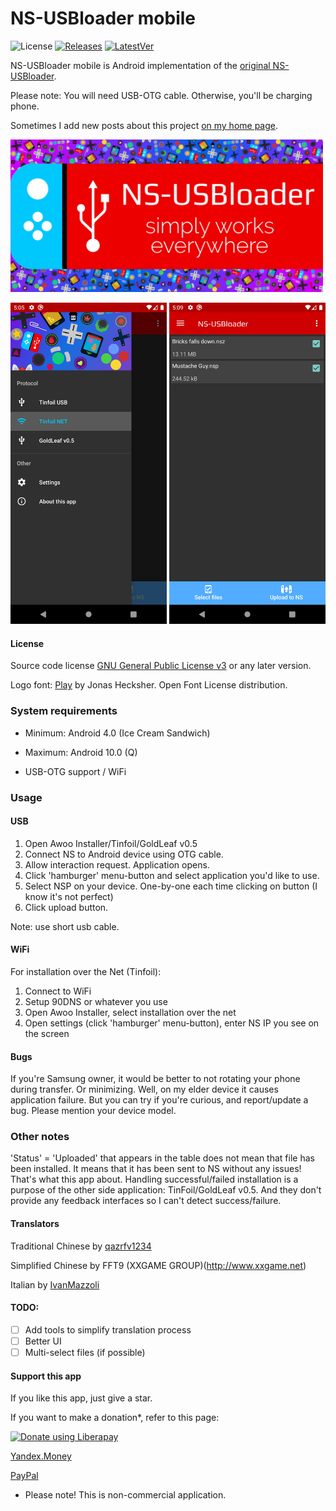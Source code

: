 # NS-USBloader mobile

![License](https://img.shields.io/badge/License-GPLv3+-blue.svg) [![Releases](https://img.shields.io/github/downloads/developersu/ns-usbloader-mobile/total.svg)]() [![LatestVer](https://img.shields.io/github/release/developersu/ns-usbloader-mobile.svg)]()

NS-USBloader mobile is Android implementation of the [original NS-USBloader](https://github.com/developersu/ns-usbloader). 

Please note: You will need USB-OTG cable. Otherwise, you'll be charging phone.

Sometimes I add new posts about this project [on my home page](https://developersu.blogspot.com/search/label/NS-USBloader).

<img src="fastlane/metadata/android/en-US/images/featureGraphic.png" alt="Application logo" width="500"/>

<img src="fastlane/metadata/android/en-US/phoneScreenshots/Screenshot_1.png" alt="screenshot-1" width="250"/>  <img src="fastlane/metadata/android/en-US/phoneScreenshots/Screenshot_2.png" alt="screenshot-2" width="250"/>

#### License

Source code license [GNU General Public License v3](https://github.com/developersu/ns-usbloader-mobile/blob/master/LICENSE) or any later version.

Logo font: [Play](https://fonts.google.com/specimen/Play) by Jonas Hecksher. Open Font License distribution.


### System requirements

* Minimum: Android 4.0 (Ice Cream Sandwich)

* Maximum: Android 10.0 (Q)

* USB-OTG support / WiFi

### Usage

#### USB

1. Open Awoo Installer/Tinfoil/GoldLeaf v0.5
2. Connect NS to Android device using OTG cable.
3. Allow interaction request. Application opens.
4. Click 'hamburger' menu-button and select application you'd like to use.
5. Select NSP on your device. One-by-one each time clicking on button (I know it's not perfect)
6. Click upload button.

Note: use short usb cable.

#### WiFi

For installation over the Net (Tinfoil):
1. Connect to WiFi
2. Setup 90DNS or whatever you use
3. Open Awoo Installer, select installation over the net
4. Open settings (click 'hamburger' menu-button), enter NS IP you see on the screen

#### Bugs

If you're Samsung owner, it would be better to not rotating your phone during transfer. Or minimizing. Well, on my elder device it causes application failure. But you can try if you're curious, and report/update a bug. Please mention your device model. 

### Other notes

'Status' = 'Uploaded' that appears in the table does not mean that file has been installed. It means that it has been sent to NS without any issues! That's what this app about. 
Handling successful/failed installation is a purpose of the other side application: TinFoil/GoldLeaf v0.5. And they don't provide any feedback interfaces so I can't detect success/failure. 

#### Translators

Traditional Chinese by [qazrfv1234](https://github.com/qazrfv1234)

Simplified Chinese by FFT9 (XXGAME GROUP)(http://www.xxgame.net)

Italian by [IvanMazzoli](https://github.com/IvanMazzoli)

#### TODO:

- [ ] Add tools to simplify translation process
- [ ] Better UI
- [ ] Multi-select files (if possible)

#### Support this app

If you like this app, just give a star. 

If you want to make a donation*, refer to this page:

<a href="https://liberapay.com/developersu/donate"><img alt="Donate using Liberapay" src="https://liberapay.com/assets/widgets/donate.svg"></a>

[Yandex.Money](https://money.yandex.ru/to/410014301951665)

[PayPal](https://paypal.me/developersu)

* Please note! This is non-commercial application.